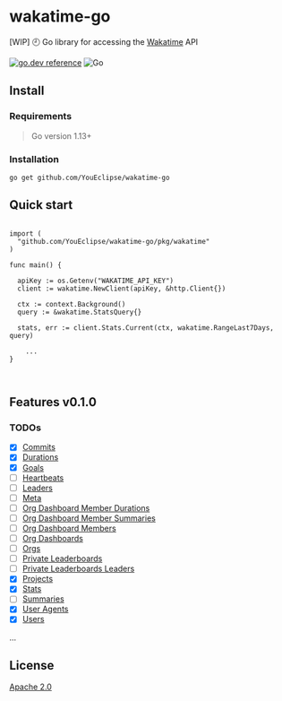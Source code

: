# wakatime-go

[WIP] 🕘 Go library for accessing the [Wakatime](https://wakatime.com/developers#introduction) API

[![go.dev reference](https://img.shields.io/badge/go.dev-reference-007d9c?logo=go&logoColor=white&style=flat-square)](https://pkg.go.dev/github.com/YouEclipse/wakatime-go/pkg) ![Go](https://github.com/YouEclipse/wakatime-go/workflows/Go/badge.svg)

## Install

### Requirements

> Go version 1.13+

### Installation

```shell
go get github.com/YouEclipse/wakatime-go
```

## Quick start

```golang

import (
  "github.com/YouEclipse/wakatime-go/pkg/wakatime"
)

func main() {

  apiKey := os.Getenv("WAKATIME_API_KEY")
  client := wakatime.NewClient(apiKey, &http.Client{})

  ctx := context.Background()
  query := &wakatime.StatsQuery{}

  stats, err := client.Stats.Current(ctx, wakatime.RangeLast7Days, query)

    ...
}



```

## Features v0.1.0

### TODOs

- [x] [Commits](https://wakatime.com/developers#commits)
- [x] [Durations](https://wakatime.com/developers#durations)
- [x] [Goals](https://wakatime.com/developers#goals)
- [ ] [Heartbeats](https://wakatime.com/developers#heartbeats)
- [ ] [Leaders](https://wakatime.com/developers#leaders)
- [ ] [Meta](https://wakatime.com/developers#meta)
- [ ] [Org Dashboard Member Durations](https://wakatime.com/developers#org_dashboard_member_durations)
- [ ] [Org Dashboard Member Summaries](https://wakatime.com/developers#org_dashboard_member_summaries)
- [ ] [Org Dashboard Members](https://wakatime.com/developers#org_dashboard_members)
- [ ] [Org Dashboards](https://wakatime.com/developers#org_dashboards)
- [ ] [Orgs](https://wakatime.com/developers#orgs)
- [ ] [Private Leaderboards](https://wakatime.com/developers#private_leaderboards)
- [ ] [Private Leaderboards Leaders](https://wakatime.com/developers#private_leaderboards_leaders)
- [x] [Projects](https://wakatime.com/developers#projects)
- [x] [Stats](https://wakatime.com/developers#stats)
- [ ] [Summaries](https://wakatime.com/developers#summaries)
- [x] [User Agents](https://wakatime.com/developers#user_agents)
- [x] [Users](https://wakatime.com/developers#users)

...

## License

[Apache 2.0](./LICENSE)
